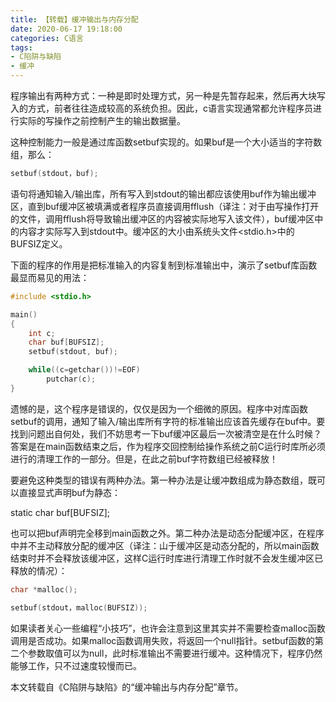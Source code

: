 ```yaml
---
title: 【转载】缓冲输出与内存分配
date: 2020-06-17 19:18:00
categories: C语言
tags:
- C陷阱与缺陷
- 缓冲
---
```


程序输出有两种方式：一种是即时处理方式，另一种是先暂存起来，然后再大块写入的方式，前者往往造成较高的系统负担。因此，c语言实现通常都允许程序员进行实际的写操作之前控制产生的输出数据量。

这种控制能力一般是通过库函数setbuf实现的。如果buf是一个大小适当的字符数组，那么：


```C
setbuf(stdout，buf);
```


语句将通知输入/输出库，所有写入到stdout的输出都应该使用buf作为输出缓冲区，直到buf缓冲区被填满或者程序员直接调用fflush（译注：对于由写操作打开的文件，调用fflush将导致输出缓冲区的内容被实际地写入该文件），buf缓冲区中的内容才实际写入到stdout中。缓冲区的大小由系统头文件<stdio.h>中的BUFSIZ定义。

下面的程序的作用是把标准输入的内容复制到标准输出中，演示了setbuf库函数最显而易见的用法：


```C
#include <stdio.h>

main()
{
    int c;
    char buf[BUFSIZ];
    setbuf(stdout, buf);

    while((c=getchar())!=EOF)
        putchar(c);
}
```


遗憾的是，这个程序是错误的，仅仅是因为一个细微的原因。程序中对库函数setbuf的调用，通知了输入/输出库所有字符的标准输出应该首先缓存在buf中。要找到问题出自何处，我们不妨思考一下buf缓冲区最后一次被清空是在什么时候？答案是在main函数结束之后，作为程序交回控制给操作系统之前C运行时库所必须进行的清理工作的一部分。但是，在此之前buf字符数组已经被释放！

要避免这种类型的错误有两种办法。第一种办法是让缓冲数组成为静态数组，既可以直接显式声明buf为静态：

static char buf[BUFSIZ];

也可以把buf声明完全移到main函数之外。第二种办法是动态分配缓冲区，在程序中并不主动释放分配的缓冲区（译注：山于缓冲区是动态分配的，所以main函数结束时并不会释放该缓冲区，这样C运行时库进行清理工作时就不会发生缓冲区已释放的情况）：


```C
char *malloc();

setbuf(stdout，malloc(BUFSIZ));
```


如果读者关心一些编程“小技巧”，也许会注意到这里其实并不需要检查malloc函数调用是否成功。如果malloc函数调用失败，将返回一个null指针。setbuf函数的第二个参数取值可以为null，此时标准输出不需要进行缓冲。这种情况下，程序仍然能够工作，只不过速度较慢而已。




本文转载自《C陷阱与缺陷》的“缓冲输出与内存分配”章节。